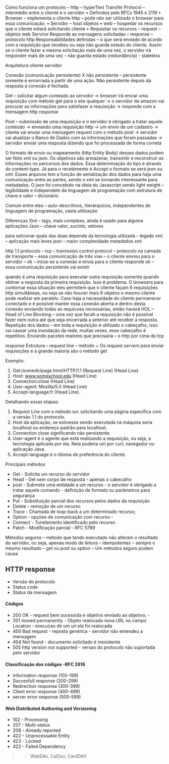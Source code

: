 Como funciona um protocolo – http – hyperText Transfer Protocol – intermédio entre o cliente e o servidor 
•	Definidos pelo RFCs 1945 e 2116
•	Browser – implementa o cliente http – pode não ser utilizado o browser para essa comunicação.
•	Servidor – host objetos
•	 web – hospedar os recursos que o cliente estará solicitando
cliente
•	 Requisitar os recursos – request – objetos web
Serviror 
Responde as mensagens solicitadas – response – protocolo http 
Responsabilidades definidas – o que será enviado de acordo com a requisição que recebeu ou seja não guarda estado do cliente. Assim se o cliente fazer a mesma solicitação mais de uma vez, o servidor irá responder mais de uma vez – não guarda estado (redundância) - stateless 

Arquitetura cliente servidor 



Conexão (comunicação persistente) X não persistente – persistente somente é encerrada a partir de uma ação. Não persistente depois da resposta a conexão é fechada.

Get – solicitar algum conteúdo ao servidor -> browser irá enviar uma requisição com método get para o site qualquer -> o servidor da amazon vai procurar as informações para satisfazer a requisição -> responde com a mensagem http response 

Post – submissão de uma requisição e o servidor é obrigado a tratar aquele conteúdo -> enviando uma requisição http -> um envio de um cadastro -> cliente vai enviar uma mensagem request com o método post -> servidor vai atualizar o Banco de Dados com as informações que foram passadas -> servidor enviar uma resposta dizendo que foi processada de forma correta

O formato de envio ou mapeamento (http Entity Body) desses dados podem ser feito xml ou json. Os objetivos são armazenar, transmitir e reconstruir as informações no percursos dos dados. Essa determinação do tipo é através do content-type. Já para o recebimento é Accept o formato se será json ou xml.
Esses arquivos tem a função de serialização dos dados para haja uma comunicação entre as partes, sendo o xml se tornando interessante para metadados.
O json foi concebido na ideia do Javascript sendo light weight – legibilidade e independete da linguagem de programação com estrutura de chave e valor – dicionário

Comum entre eles – auto-descritivos, hierárquicos, independentes de linguagem de programação, vasta utilização

Diferenças 
Xml – tags, mais complexo, ainda é usado para alguma aplicações 
Json – chave valor, sucinto, vetores 

para selcionar quais das duas depende da tecnologia utilizada – legado xml – aplicação mais leves json – maior complexidade metadados xml 

http 1.1
protocolo – tcp – tramission control protocol – protocolo na camada de transporte – essa comunicação de três vias – o cliente enviou para o servidor – ok – inicia-se a conexão e envia para o cliente responde ok – essa comunicação persistente vai existir 

quando é uma requisição para executar outra requisição somente quando obtiver a resposta da primeira requisição. Isso é problema. O browsers para contornar essa situação eles permitem que o cliente façam 6 requisições http simultâneas, ou seja se não houver mais 6 objetos o mesmo cliente pode realizar em paralelo.
Caso haja a necessidade do cliente permanecer conectado e é possível manter essa conexão aberta e dentro desta conexão enviando todas as requicoes necessárias, então haverá HOL – Head of Line Blocking – uma vez que facah a requisição não é possível fazer nem outra até que seja encerrada a anterior até receber a resposta. 
Repetição dos dados – em toda a requisição é utilizado o cabeçalho, isso vai causar uma inundação da rede, muitas vezes, esse cabeçalho é repetitivo. Enviando pacotes maiores que precisaria – o http por cima do tcp 

response
Estrutura – request line – método + 
Os request servem para enviar requisições e a grande maioria são o método get 


Exemplo:
1. Get:/somedir/page.html/HTTP/1.1 (Request Line) (Head Line)
2. Host: www.someschool.edu (Head Line)
3. Connection:close (Head Line)
4. User-agent: Mozilla/5.0 (Head Line)
5. Accept-language:fr (Head Line).

Detalhando essas etapas:

1. Request Line com o método ``Get`` solicitando uma página específica com a versão 1.1 do protocolo.
2. Host da aplicação, se estivesse sendo executada na máquina seria localhost ou endereço padrão para localhost.
3. Connection close significando não persistente.
4. User-agent é o agente que está realizando a requisição, ou seja, a tecnologia aplicada por ela. Nela poderia um por curl, navegador ou aplicação Java.
5.  Accept-language é o idioma de preferência do cliente.

Principais métodos 
- Get - Solicita um recurso do servidor
- Head - Get sem corpo de resposta - apenas o cabecalho 
- post - Submete uma entidade a um recurso - o servidor é obrigado a tratar aquele comando - definição de formato ou parâmetros para segurança 
- Put - Substituição parcial dos recursos pelos dados da requisição
- Delete - remoção de um recurso 
- Trace - Chamada de loop-back a um determinado recurso;
- Option - opções de comunicação com recurso - 
- Connect - Tunelamento identificado pelo recurso
- Patch - Modificação parcial - RFC 5789


Métodos seguros – método que tando executado não alteram o resultado do servidor, ou seja, apenas modo de leitura – idempotentes – sempre o mesmo resultado – get ou post ou option – 
Um métodos seguro podem causa


## HTTP response
- Versão do protocolo 
- Status code
- Status da mensagem

#### Códigos 
- 200 OK - request bem sucessida e objetivo enviado ao objetivo; - 
- 301 moved permanently - Objeto realocado nova URL no campo Location - execucao de um url ela foi realocada 
- 400 Bad request - reposta genérica - servidor não entendeu a mensagem 
- 404 Not found - documento solicitado é inexistente
- 505 http version not supported - versao do protocolo não suportada pelo servidor 


#### Classificação dos códigos -RFC 2616
- Information response (100-199)
- Succesfull response (200-299)
- Redirection response (300-399)
- Client error response (400-499)
- server error response (500-599)


#### Web Distributed Authoring and Versioning
- 102 - Processing 
- 207 - Multi-status 
- 208 - Already reported 
- 422 - Unprocessable Entity
- 423 - Locked
- 422 - Failed Dependency


>> WebDAv, CalDav, CardDAV










